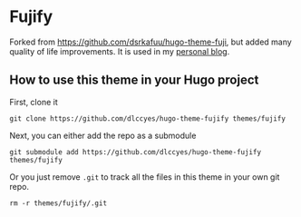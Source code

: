 # Fujify

Forked from https://github.com/dsrkafuu/hugo-theme-fuji, but added many quality of life improvements. It is used in my [personal blog](https://blog.derricklin.net/).

## How to use this theme in your Hugo project

First, clone it

```
git clone https://github.com/dlccyes/hugo-theme-fujify themes/fujify
```

Next, you can either add the repo as a submodule

```
git submodule add https://github.com/dlccyes/hugo-theme-fujify themes/fujify
```

Or you just remove `.git` to track all the files in this theme in your own git repo.

```
rm -r themes/fujify/.git
```
